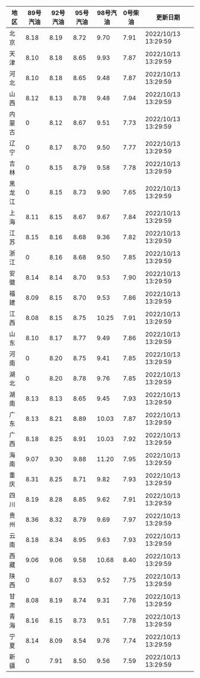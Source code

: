 | 地区 | 89号汽油 | 92号汽油 | 95号汽油 | 98号汽油 | 0号柴油 | 更新日期 |
| --- | --- | --- | --- | --- | --- | --- |
| 北京 | 8.18 | 8.19 | 8.72 | 9.70 | 7.91 | 2022/10/13 13:29:59 |
| 天津 | 8.10 | 8.18 | 8.65 | 9.93 | 7.87 | 2022/10/13 13:29:59 |
| 河北 | 8.10 | 8.18 | 8.65 | 9.48 | 7.87 | 2022/10/13 13:29:59 |
| 山西 | 8.12 | 8.13 | 8.78 | 9.48 | 7.94 | 2022/10/13 13:29:59 |
| 内蒙古 | 0 | 8.12 | 8.67 | 9.51 | 7.73 | 2022/10/13 13:29:59 |
| 辽宁 | 0 | 8.17 | 8.70 | 9.50 | 7.77 | 2022/10/13 13:29:59 |
| 吉林 | 0 | 8.15 | 8.79 | 9.58 | 7.78 | 2022/10/13 13:29:59 |
| 黑龙江 | 0 | 8.15 | 8.73 | 9.90 | 7.65 | 2022/10/13 13:29:59 |
| 上海 | 8.11 | 8.15 | 8.67 | 9.67 | 7.84 | 2022/10/13 13:29:59 |
| 江苏 | 8.15 | 8.16 | 8.68 | 9.36 | 7.82 | 2022/10/13 13:29:59 |
| 浙江 | 0 | 8.16 | 8.68 | 9.50 | 7.85 | 2022/10/13 13:29:59 |
| 安徽 | 8.14 | 8.14 | 8.70 | 9.53 | 7.90 | 2022/10/13 13:29:59 |
| 福建 | 8.09 | 8.15 | 8.70 | 9.53 | 7.86 | 2022/10/13 13:29:59 |
| 江西 | 8.08 | 8.15 | 8.75 | 10.25 | 7.91 | 2022/10/13 13:29:59 |
| 山东 | 8.10 | 8.17 | 8.77 | 9.49 | 7.86 | 2022/10/13 13:29:59 |
| 河南 | 0 | 8.20 | 8.75 | 9.41 | 7.85 | 2022/10/13 13:29:59 |
| 湖北 | 0 | 8.20 | 8.78 | 9.76 | 7.85 | 2022/10/13 13:29:59 |
| 湖南 | 8.13 | 8.13 | 8.65 | 9.45 | 7.93 | 2022/10/13 13:29:59 |
| 广东 | 8.13 | 8.21 | 8.89 | 10.03 | 7.87 | 2022/10/13 13:29:59 |
| 广西 | 8.18 | 8.25 | 8.91 | 10.03 | 7.92 | 2022/10/13 13:29:59 |
| 海南 | 9.07 | 9.30 | 9.88 | 11.20 | 7.95 | 2022/10/13 13:29:59 |
| 重庆 | 8.31 | 8.25 | 8.71 | 9.82 | 7.93 | 2022/10/13 13:29:59 |
| 四川 | 8.19 | 8.28 | 8.85 | 9.62 | 7.91 | 2022/10/13 13:29:59 |
| 贵州 | 8.36 | 8.32 | 8.79 | 9.69 | 7.97 | 2022/10/13 13:29:59 |
| 云南 | 8.18 | 8.34 | 8.95 | 9.63 | 7.93 | 2022/10/13 13:29:59 |
| 西藏 | 9.06 | 9.06 | 9.58 | 10.68 | 8.40 | 2022/10/13 13:29:59 |
| 陕西 | 0 | 8.07 | 8.53 | 9.52 | 7.75 | 2022/10/13 13:29:59 |
| 甘肃 | 8.08 | 8.19 | 8.74 | 9.31 | 7.76 | 2022/10/13 13:29:59 |
| 青海 | 8.16 | 8.15 | 8.73 | 9.51 | 7.78 | 2022/10/13 13:29:59 |
| 宁夏 | 8.14 | 8.09 | 8.54 | 9.76 | 7.74 | 2022/10/13 13:29:59 |
| 新疆 | 0 | 7.91 | 8.50 | 9.56 | 7.59 | 2022/10/13 13:29:59 |
